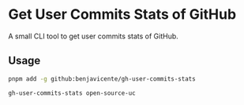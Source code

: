 # Get User Commits Stats of GitHub

A small CLI tool to get user commits stats of GitHub.

## Usage

```bash
pnpm add -g github:benjavicente/gh-user-commits-stats
```

```bash
gh-user-commits-stats open-source-uc
```
